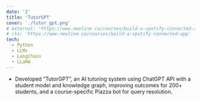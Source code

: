 ```yaml
---
date: '2'
title: 'TutorGPT'
cover: './tutor_gpt.png'
# external: 'https://www.newline.co/courses/build-a-spotify-connected-app'
# cta: 'https://www.newline.co/courses/build-a-spotify-connected-app'
tech:
  - Python
  - LLMs 
  - LangChain
  - LLaMA
---
```


- Developed ”TutorGPT”, an AI tutoring system using ChatGPT API with a student model and knowledge
graph, improving outcomes for 200+ students, and a course-specific Piazza bot for query resolution.
